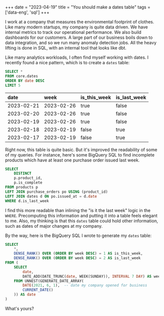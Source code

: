 +++
date = "2023-04-19"
title = "You should make a dates table"
tags = ['data-eng', 'sql']
+++

I work at a company that measures the environmental footprint of clothes. Like many modern startups, my company is quite data driven. We have internal metrics to track our operational performance. We also build dashboards for our customers. A large part of our business boils down to data integration, and so we run many anomaly detection jobs. All the heavy lifting is done in SQL, with an internal tool that looks like dbt.

Like many analytics workloads, I often find myself working with dates. I recently found a nice pattern, which is to create a `dates` table:

```sql
SELECT *
FROM core.dates
ORDER BY date DESC
LIMIT 5
```

| date | week | is_this_week | is_last_week |
| :--- | :--- | :--- | :--- |
| 2023-02-21 | 2023-02-26 | true | false |
| 2023-02-20 | 2023-02-26 | true | false |
| 2023-02-19 | 2023-02-26 | true | false |
| 2023-02-18 | 2023-02-19 | false | true |
| 2023-02-17 | 2023-02-19 | false | true |

Right now, this table is quite basic. But it's improved the readability of some of my queries. For instance, here's some BigQuery SQL to find incomplete products which have at least one purchase order issued last week.

```sql
SELECT
    DISTINCT
    p.product_id,
    p.is_complete
FROM products p
LEFT JOIN purchase_orders po USING (product_id)
LEFT JOIN dates d ON po.issued_at = d.date
WHERE d.is_last_week
```

I find this more readable than inlining the "is it the last week" logic in the `WHERE`. Precomputing this information and putting it into a table feels elegant to me. Also, my thinking is that this `dates` table could hold other information, such as dates of major changes at my company.

By the way, here is the BigQuery SQL I wrote to generate my `dates` table:

```sql
SELECT
    *,
    DENSE_RANK() OVER (ORDER BY week DESC) = 1 AS is_this_week,
    DENSE_RANK() OVER (ORDER BY week DESC) = 2 AS is_last_week
FROM (
    SELECT
        date,
        DATE_ADD(DATE_TRUNC(date, WEEK(SUNDAY)), INTERVAL 7 DAY) AS week
    FROM UNNEST(GENERATE_DATE_ARRAY(
        DATE(2021, 6, 1),  -- date my company opened for business
        CURRENT_DATE()
    )) AS date
)
```

What's yours?
